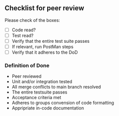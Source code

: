## Checklist for peer review

Please check of the boxes:
- [ ] Code read?
- [ ] Test read?
- [ ] Verify that the entire test suite passes
- [ ] If relevant, run PostMan steps
- [ ] Verify that it adheres to the DoD

### Definition of Done
- Peer reviewed
- Unit and/or integration tested
- All merge conflicts to main branch resolved
- The entire testsuite passes
- Acceptance criteria met
- Adheres to groups convension of code formatting
- Appripriate in-code documentation